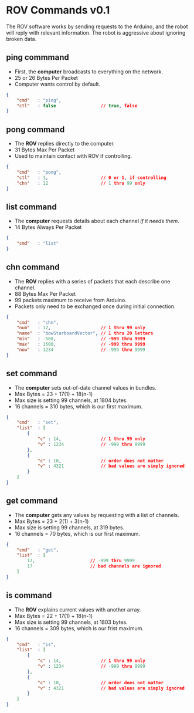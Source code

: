 # ROV Commands v0.1

The ROV software works by sending requests to the Arduino, and the robot will reply with relevant information. The robot is aggressive about ignoring broken data.



## ping commmand

- First, the **computer** broadcasts to everything on the network.
- 25 or 26 Bytes Per Packet
- Computer wants control by default.

```json
{
	"cmd"	: "ping",
	"ctl"	: false					// true, false
}
```



## pong command

- The **ROV** replies directly to the computer.
- 31 Bytes Max Per Packet
- Used to maintain contact with ROV if controlling.

```json
{
	"cmd"	: "pong",
	"ctl"	: 1,					// 0 or 1, if controlling
	"chn"	: 12					// 1 thru 99 only
}
```



## list command

- The **computer** requests details about each channel *if it needs them*.
- 14 Bytes Always Per Packet

```json
{
	"cmd"	: "list"
}
```



## chn command

- The **ROV** replies with a series of packets that each describe one channel.
- 88 Bytes Max Per Packet
- 99 packets maximum to receive from Arduino.
- Packets only need to be exchanged once during initial connection.

```json
{
	"cmd"	: "chn",
	"num"	: 12,					// 1 thru 99 only
	"name"	: "bowStarboardVector",	// 1 thru 20 letters
	"min"	: -500,					// -999 thru 9999
	"max"	: 1500,					// -999 thru 9999
	"now"	: 1234					// -999 thru 9999
}
```



## set command

- The **computer** sets out-of-date channel values in bundles.
- Max Bytes = 23 + 17(1) + 18(n-1)
- Max size is setting 99 channels, at 1804 bytes.
- 16 channels = 310 bytes, which is our first maximum.

```json
{
	"cmd"	: "set",
	"list"	: [
		{
			"c"	: 14,				// 1 thru 99 only
			"v"	: 1234				// -999 thru 9999
		},
		{
			"c"	: 10,				// order does not matter
			"v"	: 4321				// bad values are simply ignored
		}
	]
}
```



## get command

- The **computer** gets any values by requesting with a list of channels.
- Max Bytes = 23 + 2(1) + 3(n-1)
- Max size is setting 99 channels, at 319 bytes.
- 16 channels = 70 bytes, which is our first maximum.

```json
{
	"cmd"	: "get",
	"list"	: [
		12,						// -999 thru 9999
		17						// bad channels are ignored
	]
}
```



## is command

- The **ROV** explains current values with another array.
- Max Bytes = 22 + 17(1) + 18(n-1)
- Max size is setting 99 channels, at 1803 bytes.
- 16 channels = 309 bytes, which is our frist maximum.

```json
{
	"cmd"	: "is",
	"list"	: [
		{
			"c"	: 14,				// 1 thru 99 only
			"v"	: 1234				// -999 thru 9999
		},
		{
			"c"	: 10,				// order does not matter
			"v"	: 4321				// bad values are simply ignored
		}
	]
}
```



